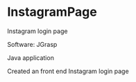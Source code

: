 # InstagramPage
Instagram login page 

Software: JGrasp

Java application 

Created an front end Instagram login page
